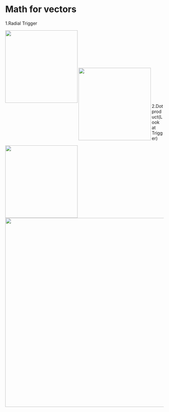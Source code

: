 # Math for vectors
<body>
<p>1.Radial Trigger</p>

<img align='left' src="https://cdn.discordapp.com/attachments/780498598634192928/1051588439214129234/image.png" width="230">
<br><br><br><br><br><br><br>
<img align='left' src="https://cdn.discordapp.com/attachments/780498598634192928/1051588479978569748/image.png" width="230">


<br><br><br><br><br>
<p>2.Dot product(Look at Trigger)</p>
<img align='left' src="https://media.tenor.com/F6VR-Urn5rAAAAAC/dot-product-unity.gif" width="230">
<br><br><br><br><br><br><br><br><br><br>
<img align='left' src="https://cdn.discordapp.com/attachments/780498598634192928/1051596434123788358/Dotproduc.png" width="600">

</body>
